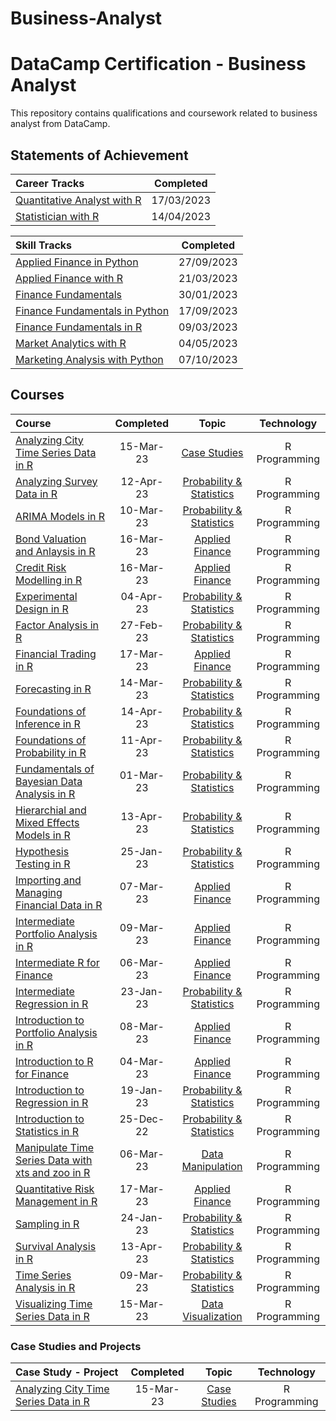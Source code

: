 # Business-Analyst


# DataCamp Certification - Business Analyst

This repository contains qualifications and coursework related to business analyst from DataCamp.

 

## Statements of Achievement

|                                                             Career Tracks                                                              | Completed  |
| :------------------------------------------------------------------------------------------------------------------------------------- | :--------: |
| [Quantitative Analyst with R](https://github.com/Katsuvest/Business-Analyst/blob/master/20230317_Quantitative_Analyst_with_R-SOA.pdf)  | 17/03/2023 |
| [Statistician with R](https://github.com/Katsuvest/Business-Analyst/blob/master/20230414_Statistician_with_R-SOA.pdf)                  | 14/04/2023 |


|                                                                Skill Tracks                                                                  | Completed  |
| :------------------------------------------------------------------------------------------------------------------------------------------- | :--------: |
| [Applied Finance in Python](https://github.com/Katsuvest/Business-Analyst/blob/master/20230927_Applied_Finance_in_Python-SOA.pdf)            | 27/09/2023 |
| [Applied Finance with R](https://github.com/Katsuvest/Business-Analyst/blob/master/20230321_Applied_Finance_in_R_SOA.pdf)                    | 21/03/2023 |
| [Finance Fundamentals](https://github.com/Katsuvest/Business-Analyst/blob/master/20230130_Finance_Fundamentals_in_Spreadsheets_SOA.pdf)      | 30/01/2023 |
| [Finance Fundamentals in Python](https://github.com/Katsuvest/Business-Analyst/blob/master/20230917_Finance_Fundamentals_in_Python-SOA.pdf)  | 17/09/2023 |
| [Finance Fundamentals in R](https://github.com/Katsuvest/Business-Analyst/blob/master/20230309_Finance_Fundamentals_in_R_SOA.pdf)            | 09/03/2023 |
| [Market Analytics with R](https://github.com/Katsuvest/Business-Analyst/blob/master/20230504_Marketing_Analytics_with_R.pdf)                 | 04/05/2023 |
| [Marketing Analysis with Python](https://github.com/Katsuvest/Business-Analyst/blob/master/20231007_Marketing_Analysis_with_Python)          | 07/10/2023 |


## Courses

|                                                                                                                     Course                                                                                                                     | Completed |                                             Topic                                             |   Technology   |
| :--------------------------------------------------------------------------------------------------------------------------------------------------------------------------------------------------------------------------------------------- | :-------: | :-------------------------------------------------------------------------------------------: | :------------: |
| [Analyzing City Time Series Data in R](https://github.com/Katsuvest/Case-Studies/blob/master/Analyzing_City_Time_Series_Data_in_R/20230315_Analyzing_City_Time_Series_Data_in_R-certificate.pdf)                                               | 15-Mar-23 |             [Case Studies](https://github.com/Katsuvest/Case-Studies/blob/master/)            |  R Programming |
| [Analyzing Survey Data in R](https://github.com/Katsuvest/Probability-Statistics/blob/master/Analyzing_Survey_Data_in_R/20230412_Analyzing_Survey_Data_in_R-certificate.pdf)                                                                   | 12-Apr-23 |  [Probability & Statistics](https://github.com/Katsuvest/Probability-Statistics/blob/master/) |  R Programming |
| [ARIMA Models in R](https://github.com/Katsuvest/Probability-Statistics/blob/master/ARIMA_Models_in_R/20230310_ARIMA_Models_in_R-certificate.pdf)                                                                                              | 10-Mar-23 |  [Probability & Statistics](https://github.com/Katsuvest/Probability-Statistics/blob/master/) |  R Programming |
| [Bond Valuation and Anlaysis in R](https://github.com/Katsuvest/Applied-Financeg/blob/master/Bond_Valuation_and_Anlaysis_in_R/20230316_Bond_Valuation_and_Analysis_in_R-certificate.pdf)                                                       | 16-Mar-23 |         [Applied Finance](https://github.com/Katsuvest/Applied-Financeg/blob/master/)         |  R Programming |
| [Credit Risk Modelling in R](https://github.com/Katsuvest/Applied-Financeg/blob/master/Credit_Risk_Modelling_in_R/20230316_Credit_Risk_Modeling_in_R-certificate.pdf)                                                                          | 16-Mar-23 |         [Applied Finance](https://github.com/Katsuvest/Applied-Financeg/blob/master/)         |  R Programming |
| [Experimental Design in R](https://github.com/Katsuvest/Probability-Statistics/blob/master/Experimental_Design_in_R/20230404_Experimental_Design_in_R-certificate.pdf)                                                                         | 04-Apr-23 |  [Probability & Statistics](https://github.com/Katsuvest/Probability-Statistics/blob/master/) |  R Programming |
| [Factor Analysis in R](https://github.com/Katsuvest/Probability-Statistics/blob/master/Factor_Analysis_in_R/20230227_Factor_Analysis_in_R-certificate.pdf)                                                                                     | 27-Feb-23 |  [Probability & Statistics](https://github.com/Katsuvest/Probability-Statistics/blob/master/) |  R Programming |
| [Financial Trading in R](https://github.com/Katsuvest/Applied-Financeg/blob/master/Financial_Trading_in_R/20230317_Financial_Trading_in_R-certificate.pdf)                                                                                     | 17-Mar-23 |         [Applied Finance](https://github.com/Katsuvest/Applied-Financeg/blob/master/)         |  R Programming |
| [Forecasting in R](https://github.com/Katsuvest/Probability-Statistics/blob/master/Forecasting_in_R/20230314_Forecasting_in_R-certificate.pdf)                                                                                                 | 14-Mar-23 |  [Probability & Statistics](https://github.com/Katsuvest/Probability-Statistics/blob/master/) |  R Programming |
| [Foundations of Inference in R](https://github.com/Katsuvest/Probability-Statistics/blob/master/Foundations_of_Inference_in_R/20230414_Foundations_of_Inference_in_R-certificate.pdf)                                                          | 14-Apr-23 |  [Probability & Statistics](https://github.com/Katsuvest/Probability-Statistics/blob/master/) |  R Programming |
| [Foundations of Probability in R](https://github.com/Katsuvest/Probability-Statistics/blob/master/Foundations_of_Probability_in_R/20230411_Foudations_of_Probability_in_R-certificate.pdf)                                                     | 11-Apr-23 |  [Probability & Statistics](https://github.com/Katsuvest/Probability-Statistics/blob/master/) |  R Programming |
| [Fundamentals of Bayesian Data Analysis in R](https://github.com/Katsuvest/Probability-Statistics/blob/master/Fundamentals_of_Bayesian_Data_Analysis_in_R/20230301_Fundamentals_of_Bayesian_Data_Analysis_in_R-certificate.pdf)                | 01-Mar-23 |  [Probability & Statistics](https://github.com/Katsuvest/Probability-Statistics/blob/master/) |  R Programming |
| [Hierarchial and Mixed Effects Models in R](https://github.com/Katsuvest/Probability-Statistics/blob/master/Hierarchial_and_Mixed_Effects_Models_in_R/20230413_Hierarchical_and_Mixed_Effects_Models_in_R-certificate.pdf)                     | 13-Apr-23 |  [Probability & Statistics](https://github.com/Katsuvest/Probability-Statistics/blob/master/) |  R Programming |
| [Hypothesis Testing in R](https://github.com/Katsuvest/Probability-Statistics/blob/master/Hypothesis_Testing_in_R/20230125_Hypothesis_Testing_in_R-certificate.pdf)                                                                            | 25-Jan-23 |  [Probability & Statistics](https://github.com/Katsuvest/Probability-Statistics/blob/master/) |  R Programming |
| [Importing and Managing Financial Data in R](https://github.com/Katsuvest/Applied-Financeg/blob/master/Importing_and_Managing_Financial_Data_in_R/20230307_Importing_and_Managing_Financial_Data_in_R-certificate.pdf)                         | 07-Mar-23 |         [Applied Finance](https://github.com/Katsuvest/Applied-Financeg/blob/master/)         |  R Programming |
| [Intermediate Portfolio Analysis in R](https://github.com/Katsuvest/Applied-Financeg/blob/master/Intermediate_Portfolio_Analysis_in_R/20230309_Intermediate_Portfolio_Analysis_in_R-certificate.pdf)                                           | 09-Mar-23 |         [Applied Finance](https://github.com/Katsuvest/Applied-Financeg/blob/master/)         |  R Programming |
| [Intermediate R for Finance](https://github.com/Katsuvest/Applied-Financeg/blob/master/Intermediate_R_for_Finance/20230306_Intermediate_R_for_Finance-certificate.pdf)                                                                         | 06-Mar-23 |         [Applied Finance](https://github.com/Katsuvest/Applied-Financeg/blob/master/)         |  R Programming |
| [Intermediate Regression in R](https://github.com/Katsuvest/Probability-Statistics/blob/master/Intermediate_Regression_in_R/20230123_Intermediate_Regression_in_R-certificate.pdf)                                                             | 23-Jan-23 |  [Probability & Statistics](https://github.com/Katsuvest/Probability-Statistics/blob/master/) |  R Programming |
| [Introduction to Portfolio Analysis in R](https://github.com/Katsuvest/Applied-Financeg/blob/master/Introduction_to_Portfolio_Analysis_in_R/20230308_Introduction_to_Portfolio_Analysis_in_R-certificate.pdf)                                  | 08-Mar-23 |         [Applied Finance](https://github.com/Katsuvest/Applied-Financeg/blob/master/)         |  R Programming |
| [Introduction to R for Finance](https://github.com/Katsuvest/Applied-Financeg/blob/master/Introduction_to_R_for_Finance/20230304_Introduction_to_R_for_Finance-certificate.pdf)                                                                | 04-Mar-23 |         [Applied Finance](https://github.com/Katsuvest/Applied-Financeg/blob/master/)         |  R Programming |
| [Introduction to Regression in R](https://github.com/Katsuvest/Probability-Statistics/blob/master/Introduction_to_Regression_in_R/20230119_Introduction_to_Regression_in_R-certificate.pdf)                                                    | 19-Jan-23 |  [Probability & Statistics](https://github.com/Katsuvest/Probability-Statistics/blob/master/) |  R Programming |
| [Introduction to Statistics in R](https://github.com/Katsuvest/Probability-Statistics/blob/master/Introduction_to_Statistics_in_R/20221225_Introduction_to_Statistics-certificate.pdf)                                                         | 25-Dec-22 |  [Probability & Statistics](https://github.com/Katsuvest/Probability-Statistics/blob/master/) |  R Programming |
| [Manipulate Time Series Data with xts and zoo in R](https://github.com/Katsuvest/Data-Manipulation/blob/master/Manipulate_Time_Series_Data_with_xts_and_zoo_in_R/20230603_Manipulating_Time_Series_Data_with_xts_and_zoo_in_R-certificate.pdf) | 06-Mar-23 |        [Data Manipulation](https://github.com/Katsuvest/Data-Manipulation/blob/master/)       |  R Programming |
| [Quantitative Risk Management in R](https://github.com/Katsuvest/Applied-Financeg/blob/master/Quantitative_Risk_Management_in_R/20230317_Quantitative_Risk_Management_in_R-certificate.pdf)                                                    | 17-Mar-23 |         [Applied Finance](https://github.com/Katsuvest/Applied-Financeg/blob/master/)         |  R Programming |
| [Sampling in R](https://github.com/Katsuvest/Probability-Statistics/blob/master/Sampling_in_R/20230124_Sampling_in_R-certificate.pdf)                                                                                                          | 24-Jan-23 |  [Probability & Statistics](https://github.com/Katsuvest/Probability-Statistics/blob/master/) |  R Programming |
| [Survival Analysis in R](https://github.com/Katsuvest/Probability-Statistics/blob/master/Survival_Analysis_in_R/20230413_Survival_Analysis_in_R-certificate.pdf)                                                                               | 13-Apr-23 |  [Probability & Statistics](https://github.com/Katsuvest/Probability-Statistics/blob/master/) |  R Programming |
| [Time Series Analysis in R](https://github.com/Katsuvest/Probability-Statistics/blob/master/Time_Series_Analysis_in_R/20230309_Time_Searies_Analysis_in_R-certificate.pdf)                                                                     | 09-Mar-23 |  [Probability & Statistics](https://github.com/Katsuvest/Probability-Statistics/blob/master/) |  R Programming |
| [Visualizing Time Series Data in R](https://github.com/Katsuvest/Data-Visualization/blob/master/Visualizing_Time_Series_Data_in_R/20230315_Visulizing_Time_Series_Data_in_R-certificate.pdf)                                                   | 15-Mar-23 |       [Data Visualization](https://github.com/Katsuvest/Data-Visualization/blob/master/)      |  R Programming |
### Case Studies and Projects

|                                                                                       Case Study - Project                                                                                       | Completed |                                  Topic                                  |   Technology   |
| :----------------------------------------------------------------------------------------------------------------------------------------------------------------------------------------------- | :-------: | :---------------------------------------------------------------------: | :------------: |
| [Analyzing City Time Series Data in R](https://github.com/Katsuvest/Case-Studies/blob/master/Analyzing_City_Time_Series_Data_in_R/20230315_Analyzing_City_Time_Series_Data_in_R-certificate.pdf) | 15-Mar-23 |  [Case Studies](https://github.com/Katsuvest/Case-Studies/blob/master/) |  R Programming |
